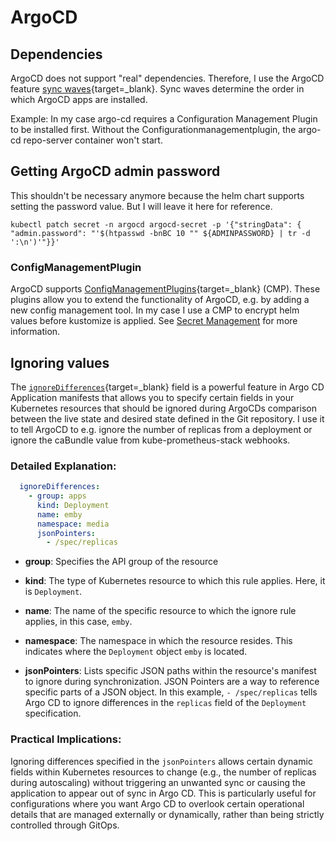# ArgoCD

## Dependencies

ArgoCD does not support "real" dependencies. Therefore, I use the ArgoCD feature [sync waves](https://argo-cd.readthedocs.io/en/stable/user-guide/sync-waves/){target=_blank}. Sync waves determine the order in which ArgoCD apps are installed.

Example:
In my case argo-cd requires a Configuration Management Plugin to be installed first. Without the Configurationmanagementplugin, the argo-cd repo-server container won't start.

## Getting ArgoCD admin password

This shouldn't be necessary anymore because the helm chart supports setting the password value. But I will leave it here for reference.

```shell
kubectl patch secret -n argocd argocd-secret -p '{"stringData": { "admin.password": "'$(htpasswd -bnBC 10 "" ${ADMINPASSWORD} | tr -d ':\n')'"}}'
```

### ConfigManagementPlugin

ArgoCD supports [ConfigManagementPlugins](https://argo-cd.readthedocs.io/en/stable/operator-manual/config-management-plugins/){target=_blank} (CMP). These plugins allow you to extend the functionality of ArgoCD, e.g. by adding a new config management tool. In my case I use a CMP to encrypt helm values before kustomize is applied. See [Secret Management](secretmanagement.md#configuration-of-the-configmanagementplugin) for more information.

## Ignoring values

The [`ignoreDifferences`](https://argo-cd.readthedocs.io/en/stable/user-guide/diffing/){target=_blank} field is a powerful feature in Argo CD Application manifests that allows you to specify certain fields in your Kubernetes resources that should be ignored during ArgoCDs comparison between the live state and desired state defined in the Git repository. I use it to tell ArgoCD to e.g. ignore the number of replicas from a deployment or ignore the caBundle value from kube-prometheus-stack webhooks.

### Detailed Explanation:

```yaml
  ignoreDifferences:
    - group: apps
      kind: Deployment
      name: emby
      namespace: media
      jsonPointers:
        - /spec/replicas
```

- **group**: Specifies the API group of the resource

- **kind**: The type of Kubernetes resource to which this rule applies. Here, it is `Deployment`.

- **name**: The name of the specific resource to which the ignore rule applies, in this case, `emby`.

- **namespace**: The namespace in which the resource resides. This indicates where the `Deployment` object `emby` is located.

- **jsonPointers**: Lists specific JSON paths within the resource's manifest to ignore during synchronization. JSON Pointers are a way to reference specific parts of a JSON object. In this example, `- /spec/replicas` tells Argo CD to ignore differences in the `replicas` field of the `Deployment` specification.

### Practical Implications:

Ignoring differences specified in the `jsonPointers` allows certain dynamic fields within Kubernetes resources to change (e.g., the number of replicas during autoscaling) without triggering an unwanted sync or causing the application to appear out of sync in Argo CD. This is particularly useful for configurations where you want Argo CD to overlook certain operational details that are managed externally or dynamically, rather than being strictly controlled through GitOps.

